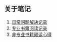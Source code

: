 ## 关于笔记

1. [日常问题解决记录](/about/04-问题汇总.html)
2. [专业书籍阅读记录](/about/02-专业阅读.html)
3. [非专业书籍阅读心得](/about/03-阅读爱好.html)
